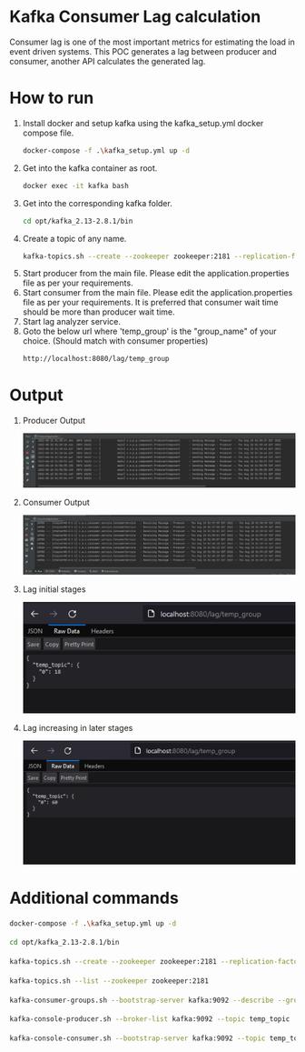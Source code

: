 # Kafka Consumer Lag calculation

Consumer lag is one of the most important metrics for estimating the load in event driven systems. This POC generates a lag between producer and consumer, another API calculates the generated lag.

# How to run
<ol>
<li>
Install docker and setup kafka using the kafka_setup.yml docker compose file.

```bash
docker-compose -f .\kafka_setup.yml up -d
```

</li>

<li>

Get into the kafka container as root.

```bash
docker exec -it kafka bash
```

</li>

<li>
Get into the corresponding kafka folder.

```bash
cd opt/kafka_2.13-2.8.1/bin
```

</li>

<li>
Create a topic of any name.

```bash
kafka-topics.sh --create --zookeeper zookeeper:2181 --replication-factor 1 --partitions 1 --topic <topic_name>
```
</li>

<li>
Start producer from the main file. Please edit the application.properties file as per your requirements.
</li>
<li>
Start consumer from the main file. Please edit the application.properties file as per your requirements.
It is preferred that consumer wait time should be more than producer wait time.
</li>
<li>
Start lag analyzer service.
</li>
<li>
Goto the below url where 'temp_group' is the "group_name" of your choice. (Should match with consumer properties) 

```bash
http://localhost:8080/lag/temp_group
```

</li>

</ol>

# Output

<ol>

<li>
Producer Output

![Producer Output](outputs/producer_out.png)
</li>

<li>
Consumer Output

![Consumer Output](outputs/consumer_out.png)
</li>

<li>
Lag initial stages

![Lag 1](outputs/lag_calculated_1.png)
</li>

<li>
Lag increasing in later stages

![Lag 3](outputs/lag_calculated_3.png)
</li>
</ol>


# Additional commands
```bash
docker-compose -f .\kafka_setup.yml up -d

cd opt/kafka_2.13-2.8.1/bin

kafka-topics.sh --create --zookeeper zookeeper:2181 --replication-factor 1 --partitions 1 --topic temp_topic

kafka-topics.sh --list --zookeeper zookeeper:2181

kafka-consumer-groups.sh --bootstrap-server kafka:9092 --describe --group temp_group

kafka-console-producer.sh --broker-list kafka:9092 --topic temp_topic

kafka-console-consumer.sh --bootstrap-server kafka:9092 --topic temp_topic --from-beginning --group temp_group
```
